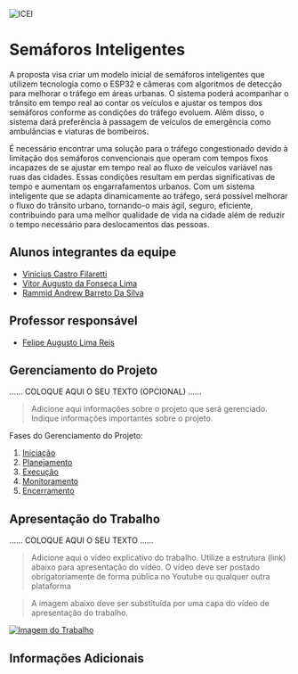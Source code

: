 ![ICEI](images/icei-pucminas.png)

# Semáforos Inteligentes

A proposta visa criar um modelo inicial de semáforos inteligentes que utilizem tecnologia como o ESP32 e câmeras com algoritmos de detecção para melhorar o tráfego em áreas urbanas. O sistema poderá acompanhar o trânsito em tempo real ao contar os veículos e ajustar os tempos dos semáforos conforme as condições do tráfego evoluem. Além disso, o sistema dará preferência à passagem de veículos de emergência como ambulâncias e viaturas de bombeiros.

É necessário encontrar uma solução para o tráfego congestionado devido à limitação dos semáforos convencionais que operam com tempos fixos incapazes de se ajustar em tempo real ao fluxo de veículos variável nas ruas das cidades. Essas condições resultam em perdas significativas de tempo e aumentam os engarrafamentos urbanos. Com um sistema inteligente que se adapta dinamicamente ao tráfego, será possível melhorar o fluxo do trânsito urbano, tornando-o mais ágil, seguro, eficiente, contribuindo para uma melhor qualidade de vida na cidade além de reduzir o tempo necessário para deslocamentos das pessoas.

## Alunos integrantes da equipe

* [Vinicius Castro Filaretti](https://github.com/ViniciusCasF)
* [Vitor Augusto da Fonseca Lima](https://github.com/Vitorlima841)
* [Rammid Andrew Barreto Da Silva](https://github.com/Rammid03)

## Professor responsável

* [Felipe Augusto Lima Reis](https://github.com/falreis)

## Gerenciamento do Projeto

......  COLOQUE AQUI O SEU TEXTO (OPCIONAL) ......

> Adicione aqui informações sobre o projeto que será gerenciado. 
> Indique informações importantes sobre o projeto.

Fases do Gerenciamento do Projeto:
1. [Iniciação](docs/01-iniciacao)
2. [Planejamento](docs/02-planejamento)
3. [Execução](docs/03-execucao)
4. [Monitoramento](docs/04-monitoramento)
5. [Encerramento](docs/05-encerramento)

## Apresentação do Trabalho

......  COLOQUE AQUI O SEU TEXTO ......

> Adicione aqui o vídeo explicativo do trabalho.
> Utilize a estrutura (link) abaixo para apresentação do vídeo.
> O vídeo deve ser postado obrigatoriamente de forma pública no Youtube ou qualquer outra plataforma 

> A imagem abaixo deve ser substituída por uma capa do vídeo de apresentação do trabalho.

[![Imagem do Trabalho](images/pucminas-video-youtube.jpg)]([https://youtu.be/ZPJD5dnPUtI])

## Informações Adicionais


